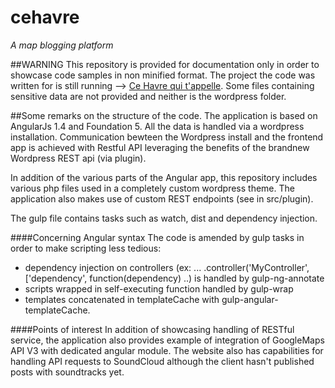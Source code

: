 # cehavre
*A map blogging platform*

##WARNING
This repository is provided for documentation only in order to showcase code samples in non minified format.
The project the code was written for is still running --> [Ce Havre qui t'appelle](https://cehavrequitappelle.fr).
Some files containing sensitive data are not provided and neither is the wordpress folder.

##Some remarks on the structure of the code.
The application is based on AngularJs 1.4 and Foundation 5. All the data is handled via a wordpress installation.
Communication bewteen the Wordpress install and the frontend app is achieved with Restful API leveraging the benefits of the brandnew Wordpress REST api (via plugin).

In addition of the various parts of the Angular app, this repository includes various php files used in a completely custom wordpress theme.
The application also makes use of custom REST endpoints (see in src/plugin).

The gulp file contains tasks such as watch, dist and dependency injection.

####Concerning Angular syntax
The code is amended by gulp tasks in order to make scripting less tedious:
* dependency injection on controllers (ex: ... .controller('MyController', ['dependency', function(dependency) ..) is handled by gulp-ng-annotate
* scripts wrapped in self-executing function handled by gulp-wrap
* templates concatenated in templateCache with gulp-angular-templateCache.

####Points of interest
In addition of showcasing handling of RESTful service, the application also provides example of integration of GoogleMaps API V3 with dedicated angular module. The website also has capabilities for handling API requests to SoundCloud although the client hasn't published posts with soundtracks yet.
